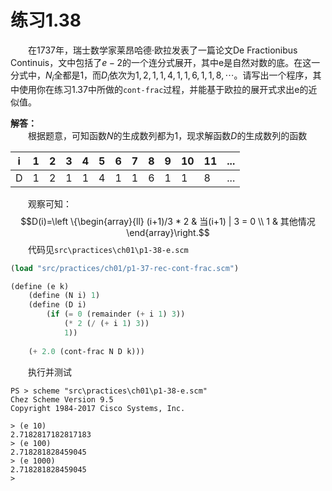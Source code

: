 # 练习1.38
&emsp;&emsp;在1737年，瑞士数学家莱昂哈德·欧拉发表了一篇论文De Fractionibus Continuis，文中包括了$e-2$的一个连分式展开，其中e是自然对数的底。在这一分式中，$N_i$全都是$1$，而$D_i$依次为$1,2,1,1,4,1,1,6,1,1,8,\cdots$。请写出一个程序，其中使用你在练习1.37中所做的`cont-frac`过程，并能基于欧拉的展开式求出e的近似值。

**解答：**  
&emsp;&emsp;根据题意，可知函数$N$的生成数列都为1，现求解函数$D$的生成数列的函数

|i|1|2|3|4|5|6|7|8|9|10|11|...|
|---|---|---|---|---|---|---|---|---|---|---|---|---|
|D|1|2|1|1|4|1|1|6|1|1|8|...|

&emsp;&emsp;观察可知：$$D(i)=\left \{\begin{array}{ll}
(i+1)/3 * 2 & 当(i+1) | 3 = 0 \\
1 & 其他情况
\end{array}\right.$$
&emsp;&emsp;代码见`src\practices\ch01\p1-38-e.scm`
```lisp
(load "src/practices/ch01/p1-37-rec-cont-frac.scm")

(define (e k)
    (define (N i) 1)
    (define (D i)
        (if (= 0 (remainder (+ i 1) 3))
            (* 2 (/ (+ i 1) 3))
            1))
            
    (+ 2.0 (cont-frac N D k)))
```
&emsp;&emsp;执行并测试
```shell
PS > scheme "src\practices\ch01\p1-38-e.scm"
Chez Scheme Version 9.5
Copyright 1984-2017 Cisco Systems, Inc.

> (e 10)
2.7182817182817183
> (e 100)
2.718281828459045
> (e 1000)
2.718281828459045
> 
```